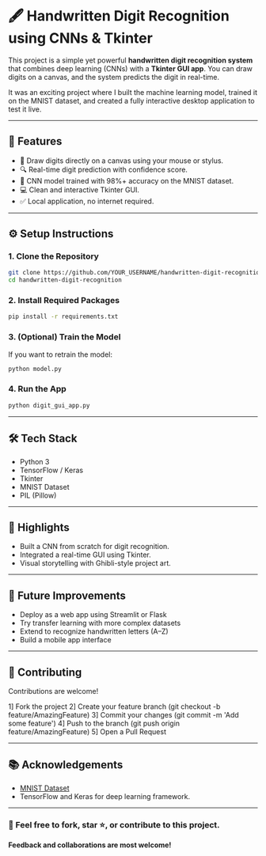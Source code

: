 # 🖋️ Handwritten Digit Recognition using CNNs & Tkinter

This project is a simple yet powerful **handwritten digit recognition system** that combines deep learning (CNNs) with a **Tkinter GUI app**. You can draw digits on a canvas, and the system predicts the digit in real-time.

It was an exciting project where I built the machine learning model, trained it on the MNIST dataset, and created a fully interactive desktop application to test it live.

---

## 🚀 Features
- 🎨 Draw digits directly on a canvas using your mouse or stylus.
- 🔍 Real-time digit prediction with confidence score.
- 🧠 CNN model trained with 98%+ accuracy on the MNIST dataset.
- 💻 Clean and interactive Tkinter GUI.
- ✅ Local application, no internet required.

---

## ⚙️ Setup Instructions

### 1. Clone the Repository
```bash
git clone https://github.com/YOUR_USERNAME/handwritten-digit-recognition.git
cd handwritten-digit-recognition
```

### 2. Install Required Packages
```bash
pip install -r requirements.txt
```

### 3. (Optional) Train the Model
If you want to retrain the model:
```bash
python model.py
```

### 4. Run the App
```bash
python digit_gui_app.py
```

---

## 🛠️ Tech Stack
- Python 3
- TensorFlow / Keras
- Tkinter
- MNIST Dataset
- PIL (Pillow)

---

## 🌟 Highlights
- Built a CNN from scratch for digit recognition.
- Integrated a real-time GUI using Tkinter.
- Visual storytelling with Ghibli-style project art.

---

## 🔮 Future Improvements

- Deploy as a web app using Streamlit or Flask
- Try transfer learning with more complex datasets
- Extend to recognize handwritten letters (A–Z)
- Build a mobile app interface

---

## 🤝 Contributing

Contributions are welcome!

1] Fork the project
2] Create your feature branch (git checkout -b feature/AmazingFeature)
3] Commit your changes (git commit -m 'Add some feature')
4] Push to the branch (git push origin feature/AmazingFeature)
5] Open a Pull Request

---

## 📚 Acknowledgements
- [MNIST Dataset](http://yann.lecun.com/exdb/mnist/)
- TensorFlow and Keras for deep learning framework.

---

### 💬 Feel free to fork, star ⭐, or contribute to this project.  
**Feedback and collaborations are most welcome!**
